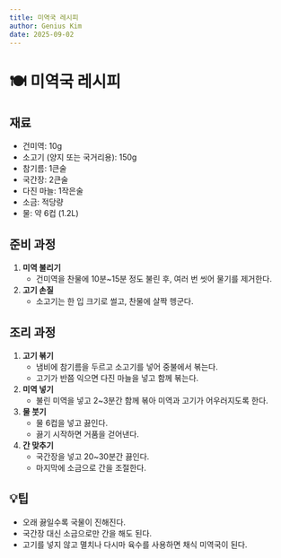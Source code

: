 ```yaml
---
title: 미역국 레시피
author: Genius Kim
date: 2025-09-02
---
```


# 🍽️ 미역국 레시피

## 재료
- 건미역: 10g
- 소고기 (양지 또는 국거리용): 150g
- 참기름: 1큰술
- 국간장: 2큰술
- 다진 마늘: 1작은술
- 소금: 적당량
- 물: 약 6컵 (1.2L)

## 준비 과정
1. **미역 불리기**  
   - 건미역을 찬물에 10분~15분 정도 불린 후, 여러 번 씻어 물기를 제거한다.
2. **고기 손질**  
   - 소고기는 한 입 크기로 썰고, 찬물에 살짝 헹군다.

## 조리 과정
1. **고기 볶기**  
   - 냄비에 참기름을 두르고 소고기를 넣어 중불에서 볶는다.
   - 고기가 반쯤 익으면 다진 마늘을 넣고 함께 볶는다.
2. **미역 넣기**  
   - 불린 미역을 넣고 2~3분간 함께 볶아 미역과 고기가 어우러지도록 한다.
3. **물 붓기**  
   - 물 6컵을 넣고 끓인다.
   - 끓기 시작하면 거품을 걷어낸다.
4. **간 맞추기**  
   - 국간장을 넣고 20~30분간 끓인다.
   - 마지막에 소금으로 간을 조절한다.

## 💡팁
- 오래 끓일수록 국물이 진해진다.
- 국간장 대신 소금으로만 간을 해도 된다.
- 고기를 넣지 않고 멸치나 다시마 육수를 사용하면 채식 미역국이 된다.
